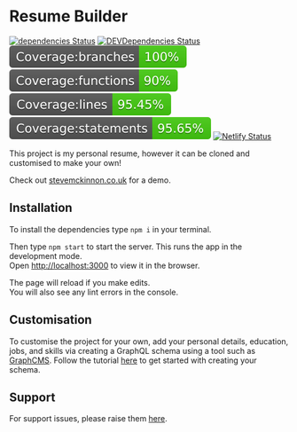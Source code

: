 # Resume Builder

[![dependencies Status](https://david-dm.org/stevenmckinnon/resume/status.svg)](https://david-dm.org/stevenmckinnon/resume) [![DEVDependencies Status](https://david-dm.org/stevenmckinnon/resume/DEV-status.svg)](https://david-dm.org/stevenmckinnon/resume?type=DEV)<br />
![bade-branches](./coverage/badge-branches.svg)&nbsp;![badge-functions](./coverage/badge-functions.svg)&nbsp;![badge-lines](./coverage/badge-lines.svg)&nbsp;![badge-statements](./coverage/badge-statements.svg)&nbsp;[![Netlify Status](https://api.netlify.com/api/v1/badges/cda25556-a683-4822-8169-e368450049ea/deploy-status)](https://app.netlify.com/sites/stevemckinnon/deploys)

This project is my personal resume, however it can be cloned and customised to make your own!

Check out [stevemckinnon.co.uk](http://stevemckinnon.co.uk) for a demo. 

## Installation

To install the dependencies type `npm i` in your terminal.

Then type `npm start` to start the server. This runs the app in the development mode.<br>
Open [http://localhost:3000](http://localhost:3000) to view it in the browser.

The page will reload if you make edits.<br>
You will also see any lint errors in the console.

## Customisation

To customise the project for your own, add your personal details, education, jobs, and skills via creating a GraphQL schema using a tool such as [GraphCMS](https://graphcms.com). Follow the tutorial [here](https://docs.graphcms.com) to get started with creating your schema.

## Support

For support issues, please raise them [here](https://github.com/stevenmckinnon/resume/issues).

